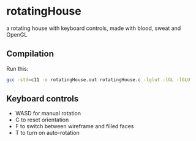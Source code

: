 # rotatingHouse
a rotating house with keyboard controls, made with blood, sweat and OpenGL

## Compilation
Run this:
```bash
gcc -std=c11 -o rotatingHouse.out rotatingHouse.c -lglut -lGL -lGLU
```

## Keyboard controls

- WASD for manual rotation
- C to reset orientation
- F to switch between wireframe and filled faces
- T to turn on auto-rotation

